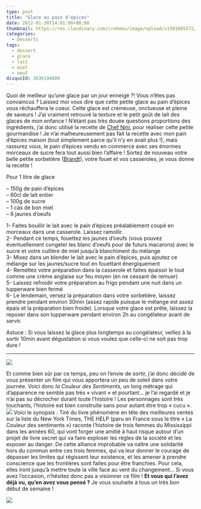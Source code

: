 ```yaml
---
type: post
title: "Glace au pain d'épices"
date: 2012-01-30T14:01:00+00:00
thumbnail: https://res.cloudinary.com/crokmou/image/upload/v1501605572/20120125_glace_pain_epice_1-73x110_xrloxo.jpg
categories: 
  - Desserts
tags: 
  - dessert
  - glace
  - lait
  - miel
  - oeuf
disqusId: 3636194889
---
```


Quoi de meilleur qu’une glace par un jour enneigé ?! Vous n’êtes pas convaincus ? Laissez moi vous dire que cette petite glace au pain d’épices vous réchauffera le coeur. Cette glace est crémeuse, onctueuse et pleine de saveurs ! J’ai vraiment retrouvé la texture et le petit goût de lait des glaces de mon enfance ! N’étant pas très douée questions proportions des ingrédients, j’ai donc utilisé la recette de [Chef Nini](http://www.chefnini.com/glace-au-pain-depices/), pour réaliser cette petite gourmandise ! Je n’ai malheureusement pas fait la recette avec mon pain d’épices maison (tout simplement parce qu’il n’y en avait plus !), mais rassurez vous, le pain d’épices vendu en commerce avec ses énormes morceaux de sucre fera tout aussi bien l’affaire ! Sortez de nouveau votre belle petite sorbetière ([Brandt](http://search.rueducommerce.fr/search?s=brandt+sorbetiere&a=)), votre fouet et vos casseroles, je vous donne la recette !



Pour 1 litre de glace

– 150g de pain d’épices  
– 60cl de lait entier  
– 100g de sucre  
– 1 càs de bon miel  
– 6 jaunes d’oeufs

1- Faites bouillir le lait avec le pain d’épices préalablement coupé en morceaux dans une casserole. Laissez ramollir.  
2- Pendant ce temps, fouettez les jaunes d’oeufs (vous pouvez éventuellement congeler les blanc d’oeufs pour de futurs macarons) avec le sucre et votre cuillère de miel jusqu’à blanchiment du mélange  
3- Mixez dans un blender le lait avec le pain d’épices, puis ajoutez ce mélange sur les jaunes/sucre tout en fouettant énergiquement  
4- Remettez votre préparation dans la casserole et faites épaissir le tout comme une crème anglaise sur feu moyen (en ne cessant de remuer)  
5- Laissez refroidir votre préparation au frigo pendant une nuit dans un tupperware bien fermé  
6- Le lendemain, versez la préparation dans votre sorbetière, laissez prendre pendant environ 30min (assez rapide puisque le mélange est assez épais et la préparation bien froide). Lorsque votre glace est prête, laissez la reposer dans son tupperware pendant environ 2h au congélateur avant de servir.



Astuce : Si vous laissez la glace plus longtemps au congélateur, veillez à la sortir 10min avant dégustation si vous voulez que celle-ci ne soit pas trop dure !

__________

[![](http://4.bp.blogspot.com/-JJCDpTVv1Kw/TyaSimepWoI/AAAAAAAABsg/KWMDFZvVer4/s640/la-couleur-des-sentiments.jpg)](http://4.bp.blogspot.com/-JJCDpTVv1Kw/TyaSimepWoI/AAAAAAAABsg/KWMDFZvVer4/s1600/la-couleur-des-sentiments.jpg)

Et comme bien sûr par ce temps, peu on l’envie de sortir, j’ai donc décidé de vous présenter un film qui vous apportera un peu de soleil dans votre journée. Voici donc _la Couleur des Sentiments_, un long métrage qui d’apparence ne semble pas très « vivant » et pourtant… je l’ai regardé et je n’ai pas su décrocher durant toute l’histoire ! Les personnages sont très touchants, l’histoire est bien construite sans pour autant être trop « cucu ». [![](http://2.bp.blogspot.com/-Uh6m-4bc7m4/TyaUVzBrd8I/AAAAAAAABso/o6BUigLgvdE/s320/La-couleur-des-sentiments+(6).jpg)](http://2.bp.blogspot.com/-Uh6m-4bc7m4/TyaUVzBrd8I/AAAAAAAABso/o6BUigLgvdE/s1600/La-couleur-des-sentiments+(6).jpg) Voici le synopsis : Tiré du livre phénomène en tête des meilleures ventes sur la liste du New York Times, THE HELP (paru en France sous le titre « La Couleur des sentiments ») raconte l’histoire de trois femmes du Mississippi dans les années 60, qui vont forger une amitié à haut risque autour d’un projet de livre secret qui va faire exploser les règles de la société et les exposer au danger. De cette alliance improbable va naître une solidarité hors du commun entre ces trois femmes, qui va leur donner le courage de dépasser les limites qui régissent leur existence, et les amener à prendre conscience que les frontières sont faites pour être franchies. Pour cela, elles iront jusqu’à mettre toute la ville face au vent du changement…  Si vous avez l’occasion, n’hésitez donc pas a visionner ce film ! **Et vous qui l’avez déjà vu, qu’en avez vous pensé ?**  Je vous souhaite à tous un très bon début de semaine !

[![](http://4.bp.blogspot.com/-2bLosyMFac4/TxhFg0sR2dI/AAAAAAAABec/Mzg1OnlXUmM/s1600/Signature+copie.jpg)](http://4.bp.blogspot.com/-2bLosyMFac4/TxhFg0sR2dI/AAAAAAAABec/Mzg1OnlXUmM/s1600/Signature+copie.jpg)
